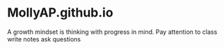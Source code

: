 # MollyAP.github.io 
A growth mindset is thinking with progress in mind.
Pay attention to class
write notes
ask questions
